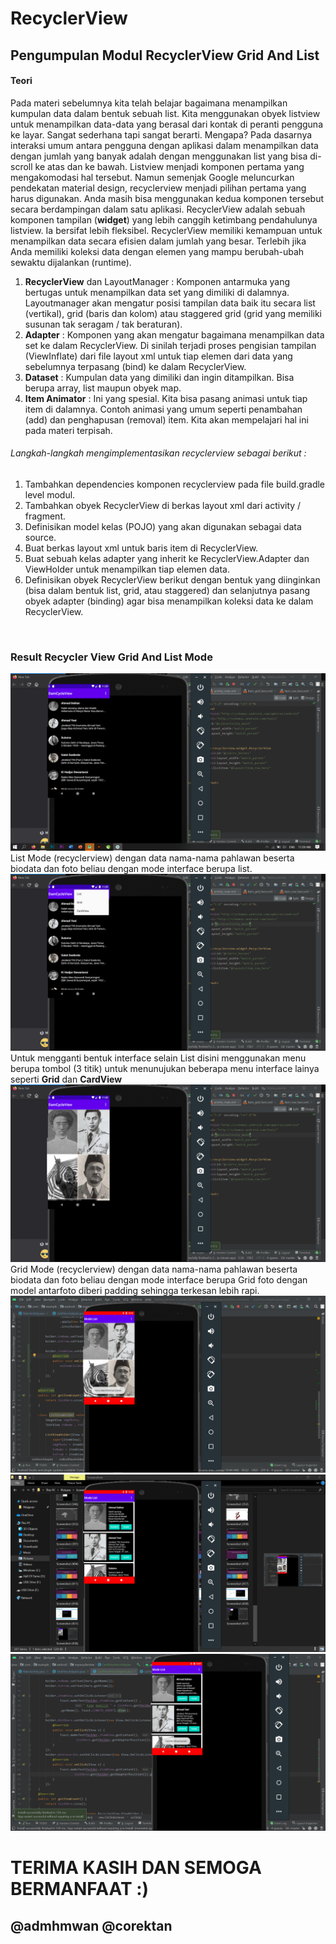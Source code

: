 # RecyclerView
## Pengumpulan Modul RecyclerView Grid And List
#### Teori <br>
Pada materi sebelumnya kita telah belajar bagaimana menampilkan kumpulan data dalam bentuk sebuah list. Kita menggunakan obyek listview untuk menampilkan data-data yang berasal dari kontak di peranti pengguna ke layar. Sangat sederhana tapi sangat berarti. Mengapa? Pada dasarnya interaksi umum antara pengguna dengan aplikasi dalam menampilkan data dengan jumlah yang banyak adalah dengan menggunakan list yang bisa di-scroll ke atas dan ke bawah.
Listview menjadi komponen pertama yang mengakomodasi hal tersebut. Namun semenjak Google meluncurkan pendekatan material design, recyclerview menjadi pilihan pertama yang harus digunakan. Anda masih bisa menggunakan kedua komponen tersebut secara berdampingan dalam satu aplikasi.
RecyclerView adalah sebuah komponen tampilan (**widget**) yang lebih canggih ketimbang pendahulunya listview. Ia bersifat lebih fleksibel. RecyclerView memiliki kemampuan untuk menampilkan data secara efisien dalam jumlah yang besar. Terlebih jika Anda memiliki koleksi data dengan elemen yang mampu berubah-ubah sewaktu dijalankan (runtime). <br>

1.	**RecyclerView** dan LayoutManager : Komponen antarmuka yang bertugas untuk menampilkan data set yang dimiliki di dalamnya. Layoutmanager akan mengatur posisi tampilan data baik itu secara list (vertikal), grid (baris dan kolom) atau staggered grid (grid yang memiliki susunan tak seragam / tak beraturan).
2.	**Adapter** : Komponen yang akan mengatur bagaimana menampilkan data set ke dalam RecyclerView. Di sinilah terjadi proses pengisian tampilan (ViewInflate) dari file layout xml untuk tiap elemen dari data yang sebelumnya terpasang (bind) ke dalam RecyclerView.
3.	**Dataset** : Kumpulan data yang dimiliki dan ingin ditampilkan. Bisa berupa array, list maupun obyek map.
4.	**Item Animator** : Ini yang spesial. Kita bisa pasang animasi untuk tiap item di dalamnya. Contoh animasi yang umum seperti penambahan (add) dan penghapusan (removal) item. Kita akan mempelajari hal ini pada materi terpisah.

###### Langkah-langkah mengimplementasikan recyclerview sebagai berikut : <br>
1.	Tambahkan dependencies komponen recyclerview pada file build.gradle  level modul.
2.	Tambahkan obyek RecyclerView di berkas layout xml dari activity / fragment.
3.	Definisikan model kelas (POJO) yang akan digunakan sebagai data source.
4.	Buat berkas layout xml untuk baris item di RecyclerView.
5.	Buat sebuah kelas adapter yang inherit ke RecyclerView.Adapter dan ViewHolder untuk menampilkan tiap elemen data.
6.	Definisikan obyek RecyclerView berikut dengan bentuk yang diinginkan (bisa dalam bentuk list, grid, atau staggered) dan selanjutnya pasang obyek adapter (binding) agar bisa menampilkan koleksi data ke dalam RecyclerView. 
<br>

### Result Recycler View Grid And List Mode
![Alt Text](https://github.com/adam033/RecyclerView/blob/master/Screenshot%20(436).png)
List Mode (recyclerview) dengan data nama-nama pahlawan beserta biodata dan foto beliau dengan mode interface berupa list.
![Alt Text](https://github.com/adam033/RecyclerView/blob/master/Screenshot%20(437).png)
Untuk mengganti bentuk interface selain List disini menggunakan menu berupa tombol (3 titik) untuk menunujukan beberapa menu interface lainya seperti **Grid** dan **CardView**
![Alt Text](https://github.com/adam033/RecyclerView/blob/master/Screenshot%20(438).png)
Grid Mode (recyclerview) dengan data nama-nama pahlawan beserta biodata dan foto beliau dengan mode interface berupa Grid foto dengan model antarfoto diberi padding sehingga terkesan lebih rapi. <br>
![Alt Text](https://github.com/adam033/RecyclerView/blob/master/Screenshot%20(440).png)
![Alt Text](https://github.com/adam033/RecyclerView/blob/master/Screenshot%20(442).png)
![Alt Text](https://github.com/adam033/RecyclerView/blob/master/Screenshot%20(443).png)

# TERIMA KASIH DAN SEMOGA BERMANFAAT :) 
## @admhmwan @corektan

